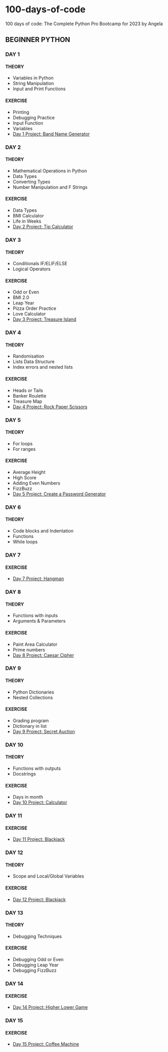 # 100-days-of-code
100 days of code: The Complete Python Pro Bootcamp for 2023 by Angela

## BEGINNER PYTHON

### DAY 1
#### THEORY
- Variables in Python
- String Manipulation
- Input and Print Functions
#### EXERCISE
- Printing
- Debugging Practice
- Input Function
- Variables
- [Day 1 Project: Band Name Generator](./day-1/pjt_brand_name_generator.py)

### DAY 2
#### THEORY
- Mathematical Operations in Python
- Data Types
- Converting Types
- Number Manipulation and F Strings
#### EXERCISE
- Data Types
- BMI Calculator
- Life in Weeks
- [Day 2 Project: Tip Calculator](./day-2/pjt_tip_calculator.py)

### DAY 3
#### THEORY
- Conditionals IF/ELIF/ELSE
- Logical Operators
#### EXERCISE
- Odd or Even
- BMI 2.0
- Leap Year
- Pizza Order Practice
- Love Calculator
- [Day 3 Project: Treasure Island](./day-3/pjt_treasure_island.py)

### DAY 4
#### THEORY
- Randomisation
- Lists Data Structure
- Index errors and nested lists
#### EXERCISE
- Heads or Tails
- Banker Roulette 
- Treasure Map
- [Day 4 Project: Rock Paper Scissors](./day-4/pjt_rock_paper_scissors.py)

### DAY 5
#### THEORY
- For loops
- For ranges
#### EXERCISE
- Average Height
- High Score
- Adding Even Numbers
- FizzBuzz
- [Day 5 Project: Create a Password Generator](./day-5/pjt_password_generator.py)

### DAY 6
#### THEORY
- Code blocks and Indentation
- Functions
- While loops

### DAY 7
#### EXERCISE
- [Day 7 Project: Hangman](./day-7/pjt_hangman.py)

### DAY 8
#### THEORY
- Functions with inputs
- Arguments & Parameters
#### EXERCISE
- Paint Area Calculator
- Prime numbers
- [Day 8 Project: Caesar Cipher](./day-8/pjt_caesar_cipher.py)

### DAY 9
#### THEORY
- Python Dictionaries
- Nested Collections
#### EXERCISE
- Grading program
- Dictionary in list
- [Day 9 Project: Secret Auction](./day-9/pjt_secret_auction.py)

### DAY 10
#### THEORY
- Functions with outputs
- Docstrings
#### EXERCISE
- Days in month
- [Day 10 Project: Calculator](./day-10/pjt_calculator.py)

### DAY 11
#### EXERCISE
- [Day 11 Project: Blackjack](./day-11/pjt_blackjack.py)

### DAY 12
#### THEORY
- Scope and Local/Global Variables
#### EXERCISE
- [Day 12 Project: Blackjack](./day-12/pjt_number_guessing_game.py)

### DAY 13
#### THEORY
- Debugging Techniques
#### EXERCISE
- Debugging Odd or Even
- Debugging Leap Year
- Debugging FizzBuzz

### DAY 14
#### EXERCISE
- [Day 14 Project: Higher Lower Game](./day-14/pjt_higher_lower_game.py)

### DAY 15
#### EXERCISE
- [Day 15 Project: Coffee Machine](./day-14/pjt_higher_lower_game.py)
